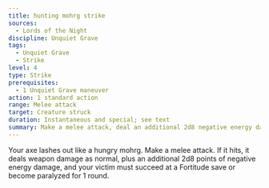 ```yaml
---
title: hunting mohrg strike
sources:
  - Lords of the Night
discipline: Unquiet Grave
tags:
  - Unquiet Grave
  - Strike
level: 4
type: Strike
prerequisites:
  - 1 Unquiet Grave maneuver
action: 1 standard action
range: Melee attack
target: Creature struck
duration: Instantaneous and special; see text
summary: Make a melee attack, deal an additional 2d8 negative energy damage and your victim becomes paralyzed.
---
```


Your axe lashes out like a hungry mohrg. Make a melee attack. If it hits, it deals weapon damage as normal, plus an additional 2d8 points of negative energy damage, and your victim must succeed at a Fortitude save or become paralyzed for 1 round.
